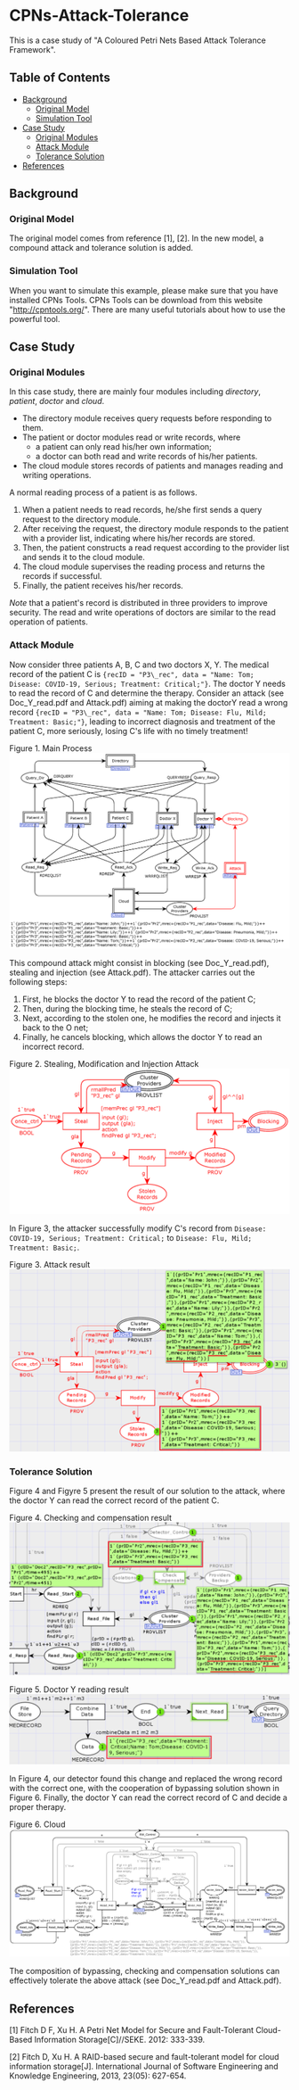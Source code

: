 # CPNs-Attack-Tolerance
This is a case study of "A Coloured Petri Nets Based Attack Tolerance Framework". 

## Table of Contents

- [Background](#Background)
  - [Original Model](#original-model)
  - [Simulation Tool](#simulation-tool)
- [Case Study](#case-study)
  - [Original Modules](#original-modules)
  - [Attack Module](#attack-module)
  - [Tolerance Solution](#tolerance-solution)
- [References](#References)

## Background

### Original Model

The original model comes from reference [1], [2]. In the new model, a compound attack and tolerance solution is added. 

### Simulation Tool

When you want to simulate this example, please make sure that you have installed CPNs Tools. CPNs Tools can be download from this website "http://cpntools.org/". There are many useful tutorials about how to use the powerful tool.

## Case Study

### Original Modules

In this case study, there are mainly four modules including _directory_, _patient_, _doctor_ and _cloud_. 
* The directory module receives query requests before responding to them. 
* The patient or doctor modules read or write records, where 
  - a patient can only read his/her own information;
  - a doctor can both read and write records of his/her patients. 
* The cloud module stores records of patients and manages reading and writing operations. 

A normal reading process of a patient is as follows.

1. When a patient needs to read records, he/she first sends a query request to the directory module. 
2. After receiving the request, the directory module responds to the patient with a provider list, indicating where his/her records are stored. 
3. Then, the patient constructs a read request according to the provider list and sends it to the cloud module. 
4. The cloud module supervises the reading process and returns the records if successful. 
5. Finally, the patient receives his/her records. 

*Note* that a patient's record is distributed in three providers to improve security. The read and write operations of doctors are similar to the read operation of patients. 

### Attack Module

Now consider three patients A, B, C and two doctors X, Y. The medical record of the patient C is ``{recID = "P3\_rec", data = "Name: Tom; Disease: COVID-19, Serious; Treatment: Critical;"}``. The doctor Y needs to read the record of C and determine the therapy. Consider an attack (see Doc_Y_read.pdf and Attack.pdf) aiming at making the doctorY read a wrong record ``{recID = "P3\_rec", data = "Name: Tom; Disease: Flu, Mild; Treatment: Basic;"}``, leading to incorrect diagnosis and treatment of the patient C, more seriously, losing C's life with no timely treatment!

Figure 1. Main Process
![Alt text](https://github.com/TURTING-BO/CPNs-Attack-Tolerance/blob/master/M1_Main.png "Figure 1. Main")

This compound attack might consist in blocking (see Doc_Y_read.pdf), stealing and injection (see Attack.pdf). The attacker carries out the following steps:

1. First, he blocks the doctor Y to read the record of the patient C; 
2. Then, during the blocking time, he steals the record of C; 
3. Next, according to the stolen one, he modifies the record and injects it back to the O net; 
4. Finally, he cancels blocking, which allows the doctor Y to read an incorrect record.

Figure 2. Stealing, Modification and Injection Attack
![Alt text](https://github.com/TURTING-BO/CPNs-Attack-Tolerance/blob/master/M6_Attack.png "Figure 3. Stealing, Modification and Injection")

In Figure 3, the attacker successfully modify C's record from ``Disease: COVID-19, Serious; Treatment: Critical;`` to ``Disease: Flu, Mild; Treatment: Basic;``.

Figure 3. Attack result
![Alt text](https://github.com/TURTING-BO/CPNs-Attack-Tolerance/blob/master/R2_Stealing_Modification_Injection%20Result.png "Figure 1. Attack result")

### Tolerance Solution

Figure 4 and Figyre 5 present the result of our solution to the attack, where the doctor Y can read the correct record of the patient C. 

Figure 4. Checking and compensation result
![Alt text](https://github.com/TURTING-BO/CPNs-Attack-Tolerance/blob/master/R4_After%20Checking%20Solution.png "Figure 2. Checking and compensation result")

Figure 5. Doctor Y reading result
![Alt text](https://github.com/TURTING-BO/CPNs-Attack-Tolerance/blob/master/R6_Doctor%20Read%20Result.png "Figure 3. Doctor Y reading result")

In Figure 4, our detector found this change and replaced the wrong record with the correct one, with the cooperation of bypassing solution shown in Figure 6. Finally, the doctor Y can read the correct record of C and decide a proper therapy.

Figure 6. Cloud
![Alt text](https://github.com/TURTING-BO/CPNs-Attack-Tolerance/blob/master/M3_Cloud.png "Figure 6. Cloud")

The composition of bypassing, checking and compensation solutions can effectively tolerate the above attack (see Doc_Y_read.pdf and Attack.pdf).

## References

[1] Fitch D F, Xu H. A Petri Net Model for Secure and Fault-Tolerant Cloud-Based Information Storage[C]//SEKE. 2012: 333-339.

[2] Fitch D, Xu H. A RAID-based secure and fault-tolerant model for cloud information storage[J]. International Journal of Software Engineering and Knowledge Engineering, 2013, 23(05): 627-654.
